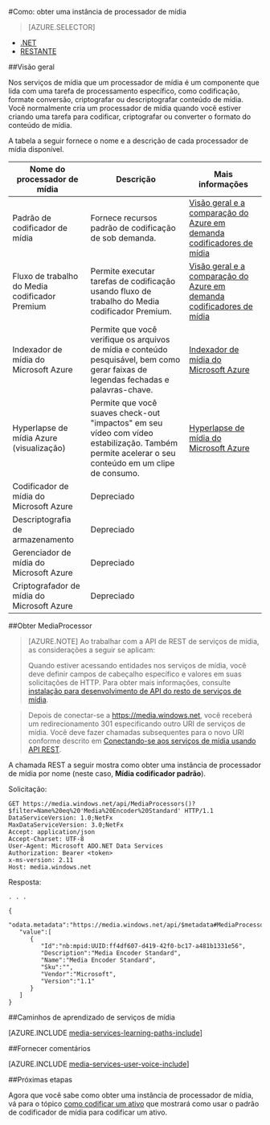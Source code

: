 <properties 
    pageTitle="Como criar um processador de mídia | Microsoft Azure" 
    description="Aprenda a criar um componente de processador de mídia para codificar, converter o formato, criptografar ou descriptografar o conteúdo de mídia para serviços de mídia do Azure." 
    services="media-services" 
    documentationCenter="" 
    authors="Juliako" 
    manager="erikre" 
    editor=""/>

<tags 
    ms.service="media-services" 
    ms.workload="media" 
    ms.tgt_pltfrm="na" 
    ms.devlang="na" 
    ms.topic="article" 
    ms.date="09/26/2016" 
    ms.author="juliako"/>


#<a name="how-to-get-a-media-processor-instance"></a>Como: obter uma instância de processador de mídia


> [AZURE.SELECTOR]
- [.NET](media-services-get-media-processor.md)
- [RESTANTE](media-services-rest-get-media-processor.md)

##<a name="overview"></a>Visão geral

Nos serviços de mídia que um processador de mídia é um componente que lida com uma tarefa de processamento específico, como codificação, formate conversão, criptografar ou descriptografar conteúdo de mídia. Você normalmente cria um processador de mídia quando você estiver criando uma tarefa para codificar, criptografar ou converter o formato do conteúdo de mídia.

A tabela a seguir fornece o nome e a descrição de cada processador de mídia disponível.

Nome do processador de mídia|Descrição|Mais informações
---|---|---
Padrão de codificador de mídia|Fornece recursos padrão de codificação de sob demanda. |[Visão geral e a comparação do Azure em demanda codificadores de mídia](media-services-encode-asset.md)
Fluxo de trabalho do Media codificador Premium|Permite executar tarefas de codificação usando fluxo de trabalho do Media codificador Premium.|[Visão geral e a comparação do Azure em demanda codificadores de mídia](media-services-encode-asset.md)
Indexador de mídia do Microsoft Azure| Permite que você verifique os arquivos de mídia e conteúdo pesquisável, bem como gerar faixas de legendas fechadas e palavras-chave.|[Indexador de mídia do Microsoft Azure](media-services-index-content.md)
Hyperlapse de mídia Azure (visualização)|Permite que você suaves check-out "impactos" em seu vídeo com vídeo estabilização. Também permite acelerar o seu conteúdo em um clipe de consumo.|[Hyperlapse de mídia do Microsoft Azure](media-services-hyperlapse-content.md)
Codificador de mídia do Microsoft Azure|Depreciado
Descriptografia de armazenamento| Depreciado|
Gerenciador de mídia do Microsoft Azure|Depreciado|
Criptografador de mídia do Microsoft Azure|Depreciado|

##<a name="get-mediaprocessor"></a>Obter MediaProcessor

>[AZURE.NOTE] Ao trabalhar com a API de REST de serviços de mídia, as considerações a seguir se aplicam:
>
>Quando estiver acessando entidades nos serviços de mídia, você deve definir campos de cabeçalho específico e valores em suas solicitações de HTTP. Para obter mais informações, consulte [instalação para desenvolvimento de API do resto de serviços de mídia](media-services-rest-how-to-use.md).

>Depois de conectar-se a https://media.windows.net, você receberá um redirecionamento 301 especificando outro URI de serviços de mídia. Você deve fazer chamadas subsequentes para o novo URI conforme descrito em [Conectando-se aos serviços de mídia usando API REST](media-services-rest-connect-programmatically.md). 


A chamada REST a seguir mostra como obter uma instância de processador de mídia por nome (neste caso, **Mídia codificador padrão**). 



    
Solicitação:

    GET https://media.windows.net/api/MediaProcessors()?$filter=Name%20eq%20'Media%20Encoder%20Standard' HTTP/1.1
    DataServiceVersion: 1.0;NetFx
    MaxDataServiceVersion: 3.0;NetFx
    Accept: application/json
    Accept-Charset: UTF-8
    User-Agent: Microsoft ADO.NET Data Services
    Authorization: Bearer <token>
    x-ms-version: 2.11
    Host: media.windows.net
    
Resposta:
        
    . . .
    
    {  
       "odata.metadata":"https://media.windows.net/api/$metadata#MediaProcessors",
       "value":[  
          {  
             "Id":"nb:mpid:UUID:ff4df607-d419-42f0-bc17-a481b1331e56",
             "Description":"Media Encoder Standard",
             "Name":"Media Encoder Standard",
             "Sku":"",
             "Vendor":"Microsoft",
             "Version":"1.1"
          }
       ]
    }


##<a name="media-services-learning-paths"></a>Caminhos de aprendizado de serviços de mídia

[AZURE.INCLUDE [media-services-learning-paths-include](../../includes/media-services-learning-paths-include.md)]

##<a name="provide-feedback"></a>Fornecer comentários

[AZURE.INCLUDE [media-services-user-voice-include](../../includes/media-services-user-voice-include.md)]


##<a name="next-steps"></a>Próximas etapas

Agora que você sabe como obter uma instância de processador de mídia, vá para o tópico [como codificar um ativo](media-services-rest-get-started.md) que mostrará como usar o padrão de codificador de mídia para codificar um ativo.
